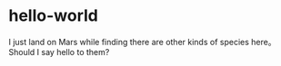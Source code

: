 # hello-world

I just land on Mars while finding there are other kinds of species here。
Should I say hello to them?
